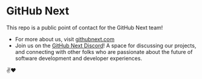 # GitHub Next

This repo is a public point of contact for the GitHub Next team!

- For more about us, visit [githubnext.com](https://githubnext.com)
- Join us on the [GitHub Next Discord](https://gh.io/next-discord)! A space for discussing our projects, and connecting with other folks who are passionate about the future of software development and developer experiences.

✌️❤️
